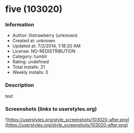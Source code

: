 # five (103020)

### Information
- Author: lilstrawberry (unknown)
- Created at: unknown
- Updated at: 7/2/2014, 1:18:20 AM
- License: NO-REDISTRIBUTION
- Category: tumblr
- Rating: undefined
- Total installs: 21
- Weekly installs: 0


### Description
test


### Screenshots (links to userstyles.org)
![https://userstyles.org/style_screenshots/103020-after.png](https://userstyles.org/style_screenshots/103020-after.png)


